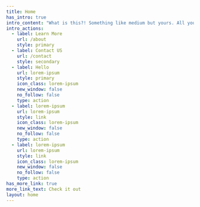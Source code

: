 ```yaml
---
title: Home
has_intro: true
intro_content: "What is this?! Something like medium but yours. All yours. This is **SuperCaliFragilisticExpialidocious**! \U0001F389\n\n"
intro_actions:
  - label: Learn More
    url: /about
    style: primary
  - label: Contact US
    url: /contact
    style: secondary
  - label: Hello
    url: lorem-ipsum
    style: primary
    icon_class: lorem-ipsum
    new_window: false
    no_follow: false
    type: action
  - label: lorem-ipsum
    url: lorem-ipsum
    style: link
    icon_class: lorem-ipsum
    new_window: false
    no_follow: false
    type: action
  - label: lorem-ipsum
    url: lorem-ipsum
    style: link
    icon_class: lorem-ipsum
    new_window: false
    no_follow: false
    type: action
has_more_link: true
more_link_text: Check it out
layout: home
---
```

